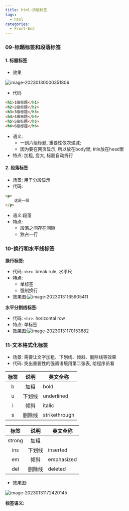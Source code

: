 ```yaml
---
title: html-排版标签
tags:
  - html
categories:
  - Front-End
---
```

<!-- toc -->
### 09-标题标签和段落标签

#### 1. 标题标签

- 效果

![image-20230130000351806](https://illyber-images.oss-cn-chengdu.aliyuncs.com/202301300003880.png)

- 代码

```html
<h1>1级标题</h1>
<h2>2级标题</h2>
<h3>3级标题</h3>
<h4>4级标题</h4>
<h5>5级标题</h5>
<h6>6级标题</h6>
```

- 语义: 
  - 一到六级标题, 重要性依次递减; 
  - 因为要在网页显示, 所以放在body里; title放在head里
- 特点: 加粗, 变大, 标题自动折行

#### 2. 段落标签

- 场景: 用于分段显示
- 代码:

```html
<p>
    这是一段
</p>
```

- 语义:段落
- 特点:
  - 段落之间存在间隙
  - 独占一行

### 10-换行和水平线标签

**换行标签:**

- 代码: `<br>`. break rule, 水平尺
- 特点:
  - 单标签
  - 强制换行
- 效果图:![image-20230131165905411](https://illyber-images.oss-cn-chengdu.aliyuncs.com/202301311659541.png)

**水平分割线标签:**

- 代码: `<hr>`. horizontal row
- 特点: 单标签
- 效果图:![image-20230131170153882](https://illyber-images.oss-cn-chengdu.aliyuncs.com/202301311701974.png)

### 11-文本格式化标签

- 场景: 需要让文字加粗、下划线、倾斜、删除线等效果
- 代码: 突出重要性的强调语境用第二张表, 给程序员看

| 标签  | 说明  | 英文全称          |
| :-: | :-: | ------------- |
|  b  | 加粗  | bold          |
|  u  | 下划线 | underlined    |
|  i  | 倾斜  | italic        |
|  s  | 删除线 | strikethrough |

|  标签  |  说明  | 英文全称   |
| :----: | :----: | ---------- |
| strong |  加粗  |            |
|  ins   | 下划线 | inserted   |
|   em   |  倾斜  | emphasized |
|  del   | 删除线 | deleted    |

- 效果图:  

![image-20230131172420145](https://illyber-images.oss-cn-chengdu.aliyuncs.com/202301311724201.png)

**标签语义:**
